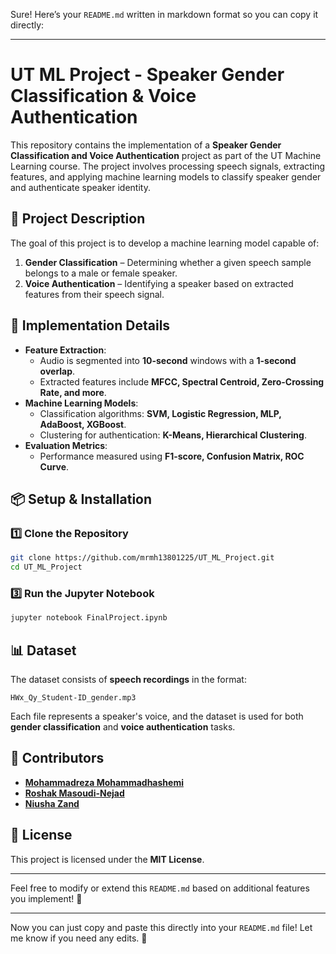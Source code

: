 Sure! Here’s your `README.md` written in markdown format so you can copy it directly:  

---

# UT ML Project - Speaker Gender Classification & Voice Authentication

This repository contains the implementation of a **Speaker Gender Classification and Voice Authentication** project as part of the UT Machine Learning course. The project involves processing speech signals, extracting features, and applying machine learning models to classify speaker gender and authenticate speaker identity.

## 📌 Project Description

The goal of this project is to develop a machine learning model capable of:

1. **Gender Classification** – Determining whether a given speech sample belongs to a male or female speaker.  
2. **Voice Authentication** – Identifying a speaker based on extracted features from their speech signal.  

## 🔧 Implementation Details

- **Feature Extraction**:  
  - Audio is segmented into **10-second** windows with a **1-second overlap**.  
  - Extracted features include **MFCC, Spectral Centroid, Zero-Crossing Rate, and more**.  
- **Machine Learning Models**:  
  - Classification algorithms: **SVM, Logistic Regression, MLP, AdaBoost, XGBoost**.  
  - Clustering for authentication: **K-Means, Hierarchical Clustering**.  
- **Evaluation Metrics**:  
  - Performance measured using **F1-score, Confusion Matrix, ROC Curve**.  

## 📦 Setup & Installation

### 1️⃣ Clone the Repository
```sh
git clone https://github.com/mrmh13801225/UT_ML_Project.git
cd UT_ML_Project
```

### 3️⃣ Run the Jupyter Notebook
```sh
jupyter notebook FinalProject.ipynb
```

## 📊 Dataset

The dataset consists of **speech recordings** in the format:

```
HWx_Qy_Student-ID_gender.mp3
```

Each file represents a speaker's voice, and the dataset is used for both **gender classification** and **voice authentication** tasks.

## 🚀 Contributors

- **[Mohammadreza Mohammadhashemi](https://github.com/mrmh13801225)**
- **[Roshak Masoudi-Nejad](https://github.com/Rmasoudin)**
- **[Niusha Zand](https://github.com/niushazand)**

## 📜 License

This project is licensed under the **MIT License**.

---

Feel free to modify or extend this `README.md` based on additional features you implement! 🚀

---

Now you can just copy and paste this directly into your `README.md` file! Let me know if you need any edits. 🚀
